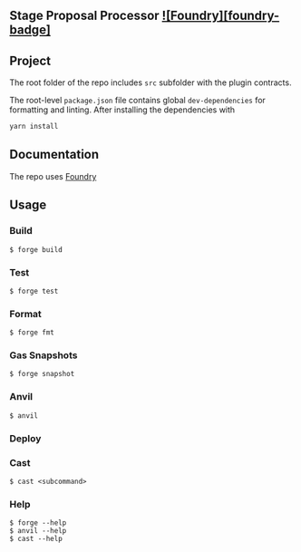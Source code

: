 ## Stage Proposal Processor [![Foundry][foundry-badge]][foundry]

[foundry]: https://getfoundry.sh/

## Project

The root folder of the repo includes `src` subfolder with the plugin contracts.

The root-level `package.json` file contains global `dev-dependencies` for formatting and linting. After installing the dependencies with

```sh
yarn install
```

## Documentation

The repo uses [Foundry](https://book.getfoundry.sh/)

## Usage

### Build

```shell
$ forge build
```

### Test

```shell
$ forge test
```

### Format

```shell
$ forge fmt
```

### Gas Snapshots

```shell
$ forge snapshot
```

### Anvil

```shell
$ anvil
```

### Deploy

<!-- todo ```shell
$ forge script script/Counter.s.sol:CounterScript --rpc-url <your_rpc_url> --private-key <your_private_key>
``` -->

### Cast

```shell
$ cast <subcommand>
```

### Help

```shell
$ forge --help
$ anvil --help
$ cast --help
```
